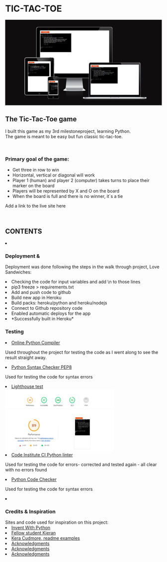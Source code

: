 <h1>TIC-TAC-TOE</h1>
<p><img src="views/assets/images/amiresponsive.JPG" alt="Am I Responsive"></li></p>


<h2>The Tic-Tac-Toe game</h2>
<p>I built this game as my 3rd milestoneproject, learning Python.<br> 
The game is meant to be easy but fun classic tic-tac-toe.</p>
<br>
<h3>Primary goal of the game:</h3> 
<ul>
<li>Get three in row to win</li>
<li>Horizontal, vertical or diagonal will work</li>
<li>Player 1 (human) and player 2 (computer) takes turns to place their marker on the board</li>
<li>Players will be represented by X and O on the board</li>
<li>When the board is full and there is no winner, it´s a tie</li>
</ul>
</p>
<p>Add a link to the live site here</p>
<br>

<h2>CONTENTS</h2>

<li>

<h3>Deployment &amp</h3>
<p>Deployment was done following the steps in the walk through project, Love Sandwiches:
<li>Checking the code for input variables and add \n to those lines</li>
<li>pip3 freeze > requirements.txt</li>
<li>Add and push code to github</li>
<li>Build new app in Heroku</li>
<li>Build packs: heroku/python and heroku/nodejs</li>
<li>Connect to Github repository code</li>
<li>Enabled automatic deploys for the app</li>
<li>*Successfully built in Heroku*</li>
</p>

<h3>Testing</h3>
<li><a href="https://www.programiz.com/python-programming/online-compiler/">Online Python Compiler</a><br>
<p>Used throughout the project for testing the code as I went along to see the result straight away.</p></li>
<li><a href="https://www.pythonchecker.com/">Python Syntax Checker PEP8</a><br>
<p>Used for testing the code for syntax errors</p></li>
<li><a href="https://lighthouse-metrics.com/lighthouse/checks/276b5f51-03df-4623-94e4-edb401d97a5e/runs/6992b638-3ac8-4fd5-915d-b2eb7bb9a395">Lighthouse test</a><br><img src="views/assets/images/lighthouse.JPG" alt="Lighthouse" width="350" height="200"></li>
<li><a href="https://pep8ci.herokuapp.com/">Code Institute CI Python linter</a><br>
<p>Used for testing the code for errors- corrected and tested again - all clear with no errors found</p></li>
 
</li>
<li><a href="https://extendsclass.com/python-tester.html">Python Code Checker</a><br>
<p>Used for testing the code for syntax errors</p></li>
<li>
<h3>Credits & Inspiration</h3>
<a>Sites and code used for inspiration on this project:</a>
<li><a href="https://inventwithpython.com/invent4thed/chapter10.html">Invent With Python</a></li>
<li><a href="https://github.com/Kieran132/TicTacToe-project3/blob/main/run.py">Fellow student Kieran</a></li>
<li><a href="https://github.com/kera-cudmore/readme-examples">Kera Cudmore, readme examples</a></li>
<li><a href="https://">Acknowledgments</a></li>
<li><a href="https://">Acknowledgments</a></li>

<li><a href="https://">Acknowledgments</a></li>
